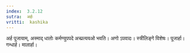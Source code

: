 ```yaml
---
index:  3.2.12
sutra:  अर्हः
vritti:  kashika 
---
```


अर्ह पूजायाम्, अस्माद् धातोः कर्मण्युपपदे अच्प्रत्ययओ भवति। अणो ऽपवादः। स्त्रीलिङ्गे विशेषः। पूजार्हा। गन्धार्ह। मालार्हा।

